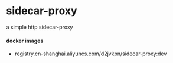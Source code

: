 # sidecar-proxy
a simple http sidecar-proxy


#### docker images
- registry.cn-shanghai.aliyuncs.com/d2jvkpn/sidecar-proxy:dev
